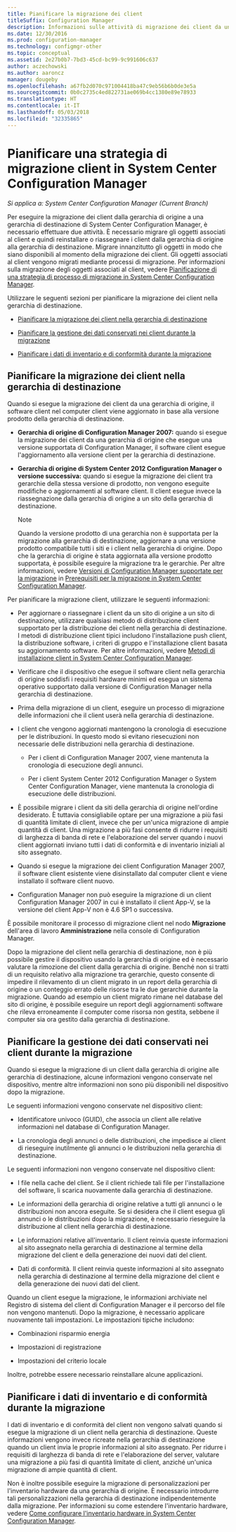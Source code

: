 ```yaml
---
title: Pianificare la migrazione dei client
titleSuffix: Configuration Manager
description: Informazioni sulle attività di migrazione dei client da una gerarchia di origine a una gerarchia di destinazione di System Center Configuration Manager.
ms.date: 12/30/2016
ms.prod: configuration-manager
ms.technology: configmgr-other
ms.topic: conceptual
ms.assetid: 2e27b0b7-7bd3-45cd-bc99-9c991606c637
author: aczechowski
ms.author: aaroncz
manager: dougeby
ms.openlocfilehash: a67fb2d070c971004418ba47c9eb56b6b0de3e5a
ms.sourcegitcommit: 0b0c2735c4ed822731ae069b4cc1380e89e78933
ms.translationtype: HT
ms.contentlocale: it-IT
ms.lasthandoff: 05/03/2018
ms.locfileid: "32335865"
---
```

# <a name="plan-a-client-migration-strategy-in-system-center-configuration-manager"></a>Pianificare una strategia di migrazione client in System Center Configuration Manager

*Si applica a: System Center Configuration Manager (Current Branch)*

Per eseguire la migrazione dei client dalla gerarchia di origine a una gerarchia di destinazione di System Center Configuration Manager, è necessario effettuare due attività. È necessario migrare gli oggetti associati al client e quindi reinstallare o riassegnare i client dalla gerarchia di origine alla gerarchia di destinazione. Migrare innanzitutto gli oggetti in modo che siano disponibili al momento della migrazione dei client. Gli oggetti associati al client vengono migrati mediante processi di migrazione. Per informazioni sulla migrazione degli oggetti associati al client, vedere [Pianificazione di una strategia di processo di migrazione in System Center Configuration Manager](../../core/migration/planning-a-migration-job-strategy.md).  

 Utilizzare le seguenti sezioni per pianificare la migrazione dei client nella gerarchia di destinazione.  

-   [Pianificare la migrazione dei client nella gerarchia di destinazione](#Planning_for_Client_Agent_Migration)  

-   [Pianificare la gestione dei dati conservati nei client durante la migrazione](#Planning_for_Client_Data_Migration)  

-   [Pianificare i dati di inventario e di conformità durante la migrazione](#Planning_for_Inventory_data_migration)  

##  <a name="Planning_for_Client_Agent_Migration"></a> Pianificare la migrazione dei client nella gerarchia di destinazione  
 Quando si esegue la migrazione dei client da una gerarchia di origine, il software client nel computer client viene aggiornato in base alla versione prodotto della gerarchia di destinazione.  

-   **Gerarchia di origine di Configuration Manager 2007:** quando si esegue la migrazione dei client da una gerarchia di origine che esegue una versione supportata di Configuration Manager, il software client esegue l'aggiornamento alla versione client per la gerarchia di destinazione.  

-   **Gerarchia di origine di System Center 2012 Configuration Manager o versione successiva:** quando si esegue la migrazione dei client tra gerarchie della stessa versione di prodotto, non vengono eseguite modifiche o aggiornamenti al software client. Il client esegue invece la riassegnazione dalla gerarchia di origine a un sito della gerarchia di destinazione.  

    > [!NOTE]  
    >  Quando la versione prodotto di una gerarchia non è supportata per la migrazione alla gerarchia di destinazione, aggiornare a una versione prodotto compatibile tutti i siti e i client nella gerarchia di origine. Dopo che la gerarchia di origine è stata aggiornata alla versione prodotto supportata, è possibile eseguire la migrazione tra le gerarchie. Per altre informazioni, vedere [Versioni di Configuration Manager supportate per la migrazione](../../core/migration/prerequisites-for-migration.md#BKMK_SupportedMigrationVersions) in [Prerequisiti per la migrazione in System Center Configuration Manager](../../core/migration/prerequisites-for-migration.md).  

Per pianificare la migrazione client, utilizzare le seguenti informazioni:  

-   Per aggiornare o riassegnare i client da un sito di origine a un sito di destinazione, utilizzare qualsiasi metodo di distribuzione client supportato per la distribuzione dei client nella gerarchia di destinazione. I metodi di distribuzione client tipici includono l'installazione push client, la distribuzione software, i criteri di gruppo e l'installazione client basata su aggiornamento software. Per altre informazioni, vedere [Metodi di installazione client in System Center Configuration Manager](../../core/clients/deploy/plan/client-installation-methods.md).  

-   Verificare che il dispositivo che esegue il software client nella gerarchia di origine soddisfi i requisiti hardware minimi ed esegua un sistema operativo supportato dalla versione di Configuration Manager nella gerarchia di destinazione.  

-   Prima della migrazione di un client, eseguire un processo di migrazione delle informazioni che il client userà nella gerarchia di destinazione.  

-   I client che vengono aggiornati mantengono la cronologia di esecuzione per le distribuzioni. In questo modo si evitano riesecuzioni non necessarie delle distribuzioni nella gerarchia di destinazione.  

    -   Per i client di Configuration Manager 2007, viene mantenuta la cronologia di esecuzione degli annunci.  

    -   Per i client System Center 2012 Configuration Manager o System Center Configuration Manager, viene mantenuta la cronologia di esecuzione delle distribuzioni.  

-   È possibile migrare i client da siti della gerarchia di origine nell'ordine desiderato. È tuttavia consigliabile optare per una migrazione a più fasi di quantità limitate di client, invece che per un'unica migrazione di ampie quantità di client. Una migrazione a più fasi consente di ridurre i requisiti di larghezza di banda di rete e l'elaborazione del server quando i nuovi client aggiornati inviano tutti i dati di conformità e di inventario iniziali al sito assegnato.  

-   Quando si esegue la migrazione dei client Configuration Manager 2007, il software client esistente viene disinstallato dal computer client e viene installato il software client nuovo.  

-   Configuration Manager non può eseguire la migrazione di un client Configuration Manager 2007 in cui è installato il client App-V, se la versione del client App-V non è 4.6 SP1 o successiva.  

È possibile monitorare il processo di migrazione client nel nodo **Migrazione** dell'area di lavoro **Amministrazione** nella console di Configuration Manager.  

Dopo la migrazione del client nella gerarchia di destinazione, non è più possibile gestire il dispositivo usando la gerarchia di origine ed è necessario valutare la rimozione del client dalla gerarchia di origine. Benché non si tratti di un requisito relativo alla migrazione tra gerarchie, questo consente di impedire il rilevamento di un client migrato in un report della gerarchia di origine o un conteggio errato delle risorse tra le due gerarchie durante la migrazione. Quando ad esempio un client migrato rimane nel database del sito di origine, è possibile eseguire un report degli aggiornamenti software che rileva erroneamente il computer come risorsa non gestita, sebbene il computer sia ora gestito dalla gerarchia di destinazione.  

##  <a name="Planning_for_Client_Data_Migration"></a> Pianificare la gestione dei dati conservati nei client durante la migrazione  
Quando si esegue la migrazione di un client dalla gerarchia di origine alle gerarchia di destinazione, alcune informazioni vengono conservate nel dispositivo, mentre altre informazioni non sono più disponibili nel dispositivo dopo la migrazione.  

Le seguenti informazioni vengono conservate nel dispositivo client:  

-   Identificatore univoco (GUID), che associa un client alle relative informazioni nel database di Configuration Manager.  

-   La cronologia degli annunci o delle distribuzioni, che impedisce ai client di rieseguire inutilmente gli annunci o le distribuzioni nella gerarchia di destinazione.  

Le seguenti informazioni non vengono conservate nel dispositivo client:  

-   I file nella cache del client. Se il client richiede tali file per l'installazione del software, li scarica nuovamente dalla gerarchia di destinazione.  

-   Le informazioni della gerarchia di origine relative a tutti gli annunci o le distribuzioni non ancora eseguite. Se si desidera che il client esegua gli annunci o le distribuzioni dopo la migrazione, è necessario rieseguire la distribuzione al client nella gerarchia di destinazione.  

-   Le informazioni relative all'inventario. Il client reinvia queste informazioni al sito assegnato nella gerarchia di destinazione al termine della migrazione del client e della generazione dei nuovi dati del client.  

-   Dati di conformità. Il client reinvia queste informazioni al sito assegnato nella gerarchia di destinazione al termine della migrazione del client e della generazione dei nuovi dati del client.  

Quando un client esegue la migrazione, le informazioni archiviate nel Registro di sistema del client di Configuration Manager e il percorso del file non vengono mantenuti. Dopo la migrazione, è necessario applicare nuovamente tali impostazioni. Le impostazioni tipiche includono:  

-   Combinazioni risparmio energia  

-   Impostazioni di registrazione  

-   Impostazioni del criterio locale  

Inoltre, potrebbe essere necessario reinstallare alcune applicazioni.  

##  <a name="Planning_for_Inventory_data_migration"></a> Pianificare i dati di inventario e di conformità durante la migrazione  
I dati di inventario e di conformità del client non vengono salvati quando si esegue la migrazione di un client nella gerarchia di destinazione. Queste informazioni vengono invece ricreate nella gerarchia di destinazione quando un client invia le proprie informazioni al sito assegnato. Per ridurre i requisiti di larghezza di banda di rete e l'elaborazione del server, valutare una migrazione a più fasi di quantità limitate di client, anziché un'unica migrazione di ampie quantità di client.  

 Non è inoltre possibile eseguire la migrazione di personalizzazioni per l'inventario hardware da una gerarchia di origine. È necessario introdurre tali personalizzazioni nella gerarchia di destinazione indipendentemente dalla migrazione. Per informazioni su come estendere l'inventario hardware, vedere [Come configurare l'inventario hardware in System Center Configuration Manager](../../core/clients/manage/inventory/configure-hardware-inventory.md).  
